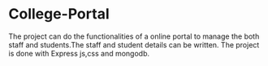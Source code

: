 # College-Portal
The project can do the functionalities of a online portal to manage the both staff and students.The staff and student details can be written.
The project is done with Express js,css and mongodb.
